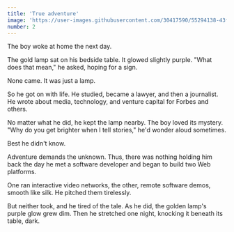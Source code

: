 ```yaml
---
title: 'True adventure'
image: 'https://user-images.githubusercontent.com/30417590/55294138-43f3dd80-53cc-11e9-96c2-3c7f2977c24a.jpg'
number: 2
---
```


The boy woke at home the next day. 

The gold lamp sat on his bedside table. It glowed slightly purple. "What does that mean," he asked, hoping for a sign.

None came. It was just a lamp. 

So he got on with life. He studied, became a lawyer, and then a journalist. He wrote about media, technology, and venture capital for Forbes and others.

No matter what he did, he kept the lamp nearby. The boy loved its mystery. "Why do you get brighter when I tell stories," he'd wonder aloud sometimes. 

Best he didn't know. 

Adventure demands the unknown. Thus, there was nothing holding him back the day he met a software developer and began to build two Web platforms. 

One ran interactive video networks, the other, remote software demos, smooth like silk. He pitched them tirelessly. 

But neither took, and he tired of the tale. As he did, the golden lamp's purple glow grew dim. Then he stretched one night, knocking it beneath its table, dark.
